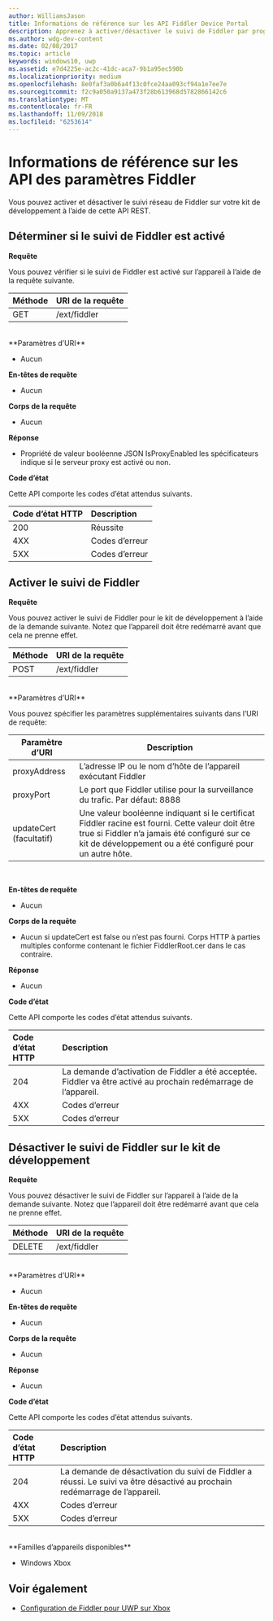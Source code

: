 ```yaml
---
author: WilliamsJason
title: Informations de référence sur les API Fiddler Device Portal
description: Apprenez à activer/désactiver le suivi de Fiddler par programmation.
ms.author: wdg-dev-content
ms.date: 02/08/2017
ms.topic: article
keywords: windows10, uwp
ms.assetid: e7d4225e-ac2c-41dc-aca7-9b1a95ec590b
ms.localizationpriority: medium
ms.openlocfilehash: 8e0faf3a0b6a4f13c0fce24aa093cf94a1e7ee7e
ms.sourcegitcommit: f2c9a050a9137a473f28b613968d5782866142c6
ms.translationtype: MT
ms.contentlocale: fr-FR
ms.lasthandoff: 11/09/2018
ms.locfileid: "6253614"
---
```

# <a name="fiddler-settings-api-reference"></a>Informations de référence sur les API des paramètres Fiddler   
Vous pouvez activer et désactiver le suivi réseau de Fiddler sur votre kit de développement à l’aide de cette API REST.

## <a name="determine-if-fiddler-tracing-is-enabled"></a>Déterminer si le suivi de Fiddler est activé

**Requête**

Vous pouvez vérifier si le suivi de Fiddler est activé sur l’appareil à l’aide de la requête suivante.

Méthode      | URI de la requête
:------     | :-----
GET | /ext/fiddler
<br />
**Paramètres d’URI**

- Aucun

**En-têtes de requête**

- Aucun

**Corps de la requête**   

- Aucun

**Réponse**   

- Propriété de valeur booléenne JSON IsProxyEnabled les spécificateurs indique si le serveur proxy est activé ou non.

**Code d’état**

Cette API comporte les codes d’état attendus suivants.

Code d’état HTTP      | Description
:------     | :-----
200 | Réussite
4XX | Codes d’erreur
5XX | Codes d’erreur

## <a name="enable-fiddler-tracing"></a>Activer le suivi de Fiddler

**Requête**

Vous pouvez activer le suivi de Fiddler pour le kit de développement à l’aide de la demande suivante.  Notez que l’appareil doit être redémarré avant que cela ne prenne effet.

Méthode      | URI de la requête
:------     | :-----
POST | /ext/fiddler
<br />
**Paramètres d’URI**

Vous pouvez spécifier les paramètres supplémentaires suivants dans l’URI de requête:

| Paramètre d’URI      | Description     | 
| ------------------ |-----------------|
| proxyAddress       | L’adresse IP ou le nom d’hôte de l’appareil exécutant Fiddler |
| proxyPort          | Le port que Fiddler utilise pour la surveillance du trafic. Par défaut: 8888 |
| updateCert (facultatif)| Une valeur booléenne indiquant si le certificat Fiddler racine est fourni. Cette valeur doit être true si Fiddler n’a jamais été configuré sur ce kit de développement ou a été configuré pour un autre hôte.  |
<br>

**En-têtes de requête**

- Aucun

**Corps de la requête**

- Aucun si updateCert est false ou n’est pas fourni. Corps HTTP à parties multiples conforme contenant le fichier FiddlerRoot.cer dans le cas contraire.

**Réponse**   

- Aucun  

**Code d’état**

Cette API comporte les codes d’état attendus suivants.

Code d’état HTTP      | Description
:------     | :-----
204 | La demande d’activation de Fiddler a été acceptée. Fiddler va être activé au prochain redémarrage de l’appareil.
4XX | Codes d’erreur
5XX | Codes d’erreur

## <a name="disable-fiddler-tracing-on-the-devkit"></a>Désactiver le suivi de Fiddler sur le kit de développement

**Requête**

Vous pouvez désactiver le suivi de Fiddler sur l’appareil à l’aide de la demande suivante. Notez que l’appareil doit être redémarré avant que cela ne prenne effet.

Méthode      | URI de la requête
:------     | :-----
DELETE | /ext/fiddler
<br />
**Paramètres d’URI**

- Aucun

**En-têtes de requête**

- Aucun

**Corps de la requête**   

- Aucun

**Réponse**   

- Aucun 

**Code d’état**

Cette API comporte les codes d’état attendus suivants.

Code d’état HTTP      | Description
:------     | :-----
204 | La demande de désactivation du suivi de Fiddler a réussi. Le suivi va être désactivé au prochain redémarrage de l’appareil.
4XX | Codes d’erreur
5XX | Codes d’erreur

<br />
**Familles d’appareils disponibles**

* Windows Xbox

## <a name="see-also"></a>Voir également
- [Configuration de Fiddler pour UWP sur Xbox](uwp-fiddler.md)


